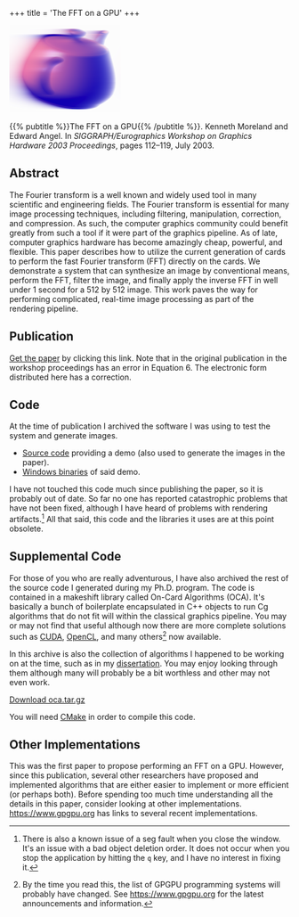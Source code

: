 +++
title = 'The FFT on a GPU'
+++

<div class="pubImage">
  <img src="fftgpu.png" width="200px" />
</div>

{{% pubtitle %}}The FFT on a GPU{{% /pubtitle %}}.
Kenneth Moreland and Edward Angel.
In _SIGGRAPH/Eurographics Workshop on Graphics Hardware 2003 Proceedings_, pages 112–119, July 2003.

## Abstract

The Fourier transform is a well known and widely used tool in many scientific
and engineering fields. The Fourier transform is essential for many image
processing techniques, including filtering, manipulation, correction, and
compression. As such, the computer graphics community could benefit greatly from
such a tool if it were part of the graphics pipeline. As of late, computer
graphics hardware has become amazingly cheap, powerful, and flexible. This paper
describes how to utilize the current generation of cards to perform the fast
Fourier transform (FFT) directly on the cards. We demonstrate a system that can
synthesize an image by conventional means, perform the FFT, filter the image,
and finally apply the inverse FFT in well under 1 second for a 512 by 512 image.
This work paves the way for performing complicated, real-time image processing
as part of the rendering pipeline.

## Publication

[Get the paper](fftgpu.pdf) by clicking this link. Note that in the original
publication in the workshop proceedings has an error in Equation 6. The
electronic form distributed here has a correction.

## Code

At the time of publication I archived the software I was using to test the
system and generate images.

* [Source code] providing a demo (also used to generate the images in the paper).
* [Windows binaries] of said demo.

I have not touched this code much since publishing the paper, so it is probably
out of date. So far no one has reported catastrophic problems that have not been
fixed, although I have heard of problems with rendering artifacts.[^segfault]
All that said, this code and the libraries it uses are at this point obsolete.

[Source code]: FFTFilters_src.zip
[Windows binaries]: FFTFilters_bin.zip

## Supplemental Code

For those of you who are really adventurous, I have also archived the rest of the source code I generated during my Ph.D. program. The code is contained in a makeshift library called On-Card Algorithms (OCA). It's basically a bunch of boilerplate encapsulated in C++ objects to run Cg algorithms that do not fit will within the classical graphics pipeline. You may or may not find that useful although now there are more complete solutions such as [CUDA], [OpenCL], and many others[^othergpgpu] now available.

In this archive is also the collection of algorithms I happened to be working on at the time, such as in my [dissertation]. You may enjoy looking through them although many will probably be a bit worthless and other may not even work.

[Download oca.tar.gz](/partial-pre-integration/oca.tar.gz)

You will need [CMake] in order to compile this code.

[CUDA]: https://www.nvidia.com/object/cuda_home.html
[OpenCL]: https://www.khronos.org/opencl/
[dissertation]: /partial-pre-integration/
[CMake]: https://www.cmake.org/

## Other Implementations

This was the first paper to propose performing an FFT on a GPU. However, since
this publication, several other researchers have proposed and implemented
algorithms that are either easier to implement or more efficient (or perhaps
both). Before spending too much time understanding all the details in this
paper, consider looking at other implementations. https://www.gpgpu.org has
links to several recent implementations.

[^segfault]: There is also a known issue of a seg fault when you close the window. It's an issue with a bad object deletion order. It does not occur when you stop the application by hitting the `q` key, and I have no interest in fixing it.

[^othergpgpu]: By the time you read this, the list of GPGPU programming systems will probably have changed. See https://www.gpgpu.org for the latest announcements and information.
